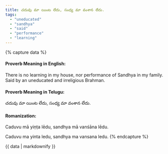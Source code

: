 ```yaml
---
title: చదువు మా యింట లేదు, సంధ్య మా వంశాన లేదు.
tags:
  - "uneducated"
  - "sandhya"
  - "said"
  - "performance"
  - "learning"
---
```


{% capture data %}
#### Proverb Meaning in English:
There is no learning in my house, nor performance of Sandhya in my family.
Said by an uneducated and irreligious Brahman.

#### Proverb Meaning in Telugu:
చదువు మా యింట లేదు, సంధ్య మా వంశాన లేదు.

#### Romanization:
Caduvu mā yiṇṭa lēdu, sandhya mā vanśāna lēdu.

Caduvu ma yinta ledu, sandhya ma vansana ledu.
{% endcapture %}

{{ data | markdownify }}

